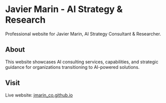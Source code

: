 # Javier Marin - AI Strategy & Research

Professional website for Javier Marin, AI Strategy Consultant & Researcher.

## About

This website showcases AI consulting services, capabilities, and strategic guidance for organizations transitioning to AI-powered solutions.

## Visit

Live website: [jmarin_co.github.io](https://javihaus.github.io/jmarin_co/)
